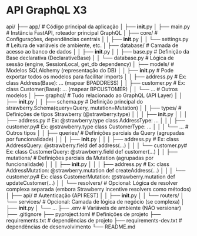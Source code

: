 # API GraphQL X3

api/
├── app/                   # Código principal da aplicação
│   ├── __init__.py
│   ├── main.py            # Instância FastAPI, roteador principal GraphQL
│   ├── core/              # Configurações, dependências centrais
│   │   ├── __init__.py
│   │   └── settings.py    # Leitura de variáveis de ambiente, etc.
│   ├── database/          # Camada de acesso ao banco de dados
│   │   ├── __init__.py
│   │   ├── base.py        # Definição da Base declarativa (DeclarativeBase)
│   │   └── database.py    # Lógica de sessão (engine, SessionLocal, get_db dependency)
│   ├── models/            # Modelos SQLAlchemy (representação do DB)
│   │   ├── __init__.py    # Pode exportar todos os modelos para facilitar imports
│   │   ├── address.py     # Ex: class Address(Base): ... (mapear BPADDRESS)
│   │   ├── customer.py    # Ex: class Customer(Base): ... (mapear BPCUSTOMER)
│   │   └── ...            # Outros modelos
│   ├── graphql/           # Tudo relacionado ao GraphQL (API Layer)
│   │   ├── __init__.py
│   │   ├── schema.py      # Definição principal do strawberry.Schema(query=Query, mutation=Mutation)
│   │   ├── types/         # Definições de tipos Strawberry (@strawberry.type)
│   │   │   ├── __init__.py
│   │   │   ├── address.py # Ex: @strawberry.type class AddressType: ...
│   │   │   ├── customer.py# Ex: @strawberry.type class CustomerType: ...
│   │   │   └── ...        # Outros tipos
│   │   ├── queries/       # Definições parciais da Query (agrupadas por funcionalidade)
│   │   │   ├── __init__.py
│   │   │   ├── address.py # Ex: class AddressQuery: @strawberry.field def address(...)
│   │   │   └── customer.py# Ex: class CustomerQuery: @strawberry.field def customer(...)
│   │   ├── mutations/     # Definições parciais da Mutation (agrupadas por funcionalidade)
│   │   │   ├── __init__.py
│   │   │   ├── address.py # Ex: class AddressMutation: @strawberry.mutation def createAddress(...)
│   │   │   └── customer.py# Ex: class CustomerMutation: @strawberry.mutation def updateCustomer(...)
│   │   └── resolvers/     # Opcional: Lógica de resolver complexa separada (embora Strawberry incentive resolvers como métodos)
│   ├── api/               # Autenticação (API REST)
│   │   ├── __init__.py
│   │   └── routers/
│   └── services/          # Opcional: Camada de lógica de negócio (se complexa)
│       ├── __init__.py
│       └── ...
├── .env                   # Variáveis de ambiente (NÃO versionar)
├── .gitignore
├── pyproject.toml         # Definições de projeto
├── requirements.txt       # dependências de projeto
├── requirements-dev.txt   # dependências de desenvolvimento
└── README.md